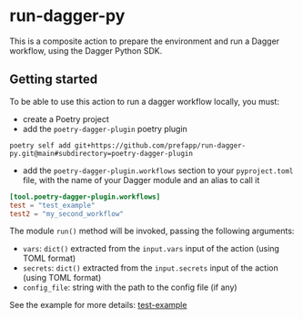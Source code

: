 # run-dagger-py

This is a composite action to prepare the environment and run a Dagger workflow, using the Dagger Python SDK.

## Getting started

To be able to use this action to run a dagger workflow locally, you must:
- create a Poetry project
- add the `poetry-dagger-plugin` poetry plugin
```
poetry self add git+https://github.com/prefapp/run-dagger-py.git@main#subdirectory=poetry-dagger-plugin
```
- add the `poetry-dagger-plugin.workflows` section to your `pyproject.toml` file, with the name of your Dagger module and an alias to call it
```toml
[tool.poetry-dagger-plugin.workflows]
test = "test_example"
test2 = "my_second_workflow"
```

The module `run()` method will be invoked, passing the following arguments:
- `vars`: `dict()` extracted from the `input.vars` input of the action (using TOML format)
- `secrets`: `dict()` extracted from the `input.secrets` input of the action (using TOML format)
- `config_file`: string with the path to the config file (if any)

See the example for more details: [test-example](examples/test-example)
